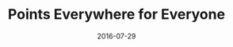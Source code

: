 ---
num: 42
date: 2016-07-29
name: "doopadoop"

image: "assets/graphics/2016/7-July/29.png"
title: "Points Everywhere for Everyone"
descrip: ""
linkname: "_"
---